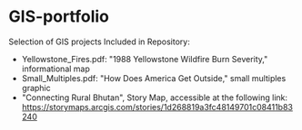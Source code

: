 # GIS-portfolio
Selection of GIS projects
Included in Repository:
  - Yellowstone_Fires.pdf: "1988 Yellowstone Wildfire Burn Severity," informational map
  - Small_Multiples.pdf: "How Does America Get Outside," small multiples graphic
  - "Connecting Rural Bhutan", Story Map, accessible at the following link: https://storymaps.arcgis.com/stories/1d268819a3fc48149701c08411b83240
